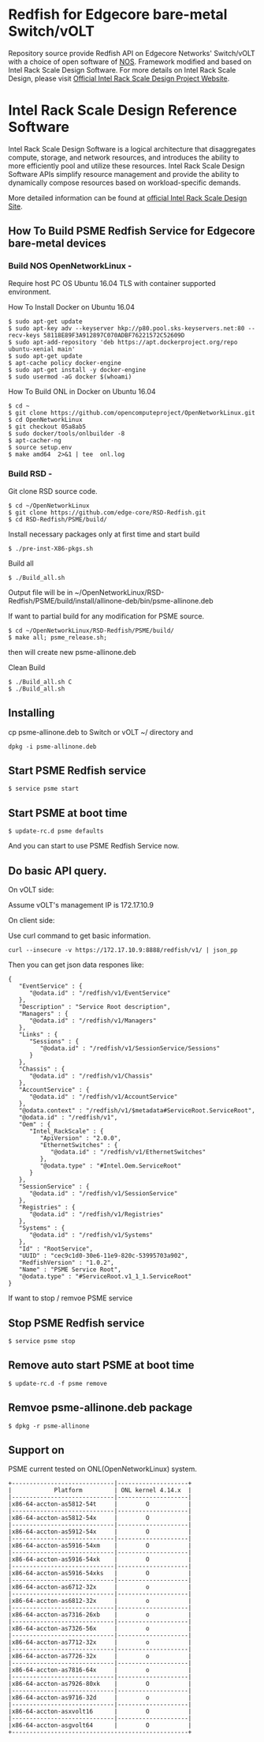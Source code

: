 # Redfish for Edgecore bare-metal Switch/vOLT

Repository source provide Redfish API on Edgecore Networks' Switch/vOLT with a choice of open software of [NOS](https://github.com/opencomputeproject/OpenNetworkLinux).
Framework modified and based on Intel Rack Scale Design Software. 
For more details on Intel Rack Scale Design, please visit [Official Intel Rack Scale Design Project Website](http://intel.com/intelRSD).

# Intel Rack Scale Design Reference Software

Intel Rack Scale Design Software is a logical architecture that disaggregates compute, storage, and network resources, 
and introduces the ability to more efficiently pool and utilize these resources. 
Intel Rack Scale Design Software APIs simplify resource management and provide the ability to dynamically compose resources 
based on workload-specific demands.

More detailed information can be found at [official Intel Rack Scale Design Site](http://intel.com/intelRSD).

## How To Build PSME Redfish Service for Edgecore bare-metal devices

### Build NOS OpenNetworkLinux -

 Require host PC OS Ubuntu 16.04 TLS with container supported environment.
  
 How To Install Docker on Ubuntu 16.04
```  
$ sudo apt-get update
$ sudo apt-key adv --keyserver hkp://p80.pool.sks-keyservers.net:80 --recv-keys 58118E89F3A912897C070ADBF76221572C52609D
$ sudo apt-add-repository 'deb https://apt.dockerproject.org/repo ubuntu-xenial main'
$ sudo apt-get update
$ apt-cache policy docker-engine
$ sudo apt-get install -y docker-engine
$ sudo usermod -aG docker $(whoami)
```  
 How To Build ONL in Docker on Ubuntu 16.04
```    
$ cd ~
$ git clone https://github.com/opencomputeproject/OpenNetworkLinux.git 
$ cd OpenNetworkLinux
$ git checkout 05a8ab5 
$ sudo docker/tools/onlbuilder -8
$ apt-cacher-ng
$ source setup.env
$ make amd64  2>&1 | tee  onl.log   
```    
### Build RSD -

 Git clone RSD source code.
  
```   
$ cd ~/OpenNetworkLinux
$ git clone https://github.com/edge-core/RSD-Redfish.git
$ cd RSD-Redfish/PSME/build/
```  
 Install necessary packages only at first time and start build
```  
$ ./pre-inst-X86-pkgs.sh
```  
 Build all
  
```  
$ ./Build_all.sh
``` 
 Output file will be in ~/OpenNetworkLinux/RSD-Redfish/PSME/build/install/allinone-deb/bin/psme-allinone.deb

 If want to partial build for any modification for PSME source.
``` 
$ cd ~/OpenNetworkLinux/RSD-Redfish/PSME/build/
$ make all; psme_release.sh;
``` 
 then will create new psme-allinone.deb

 Clean Build
``` 
$ ./Build_all.sh C
$ ./Build_all.sh
``` 

## Installing
cp psme-allinone.deb to Switch or vOLT ~/ directory and
```
dpkg -i psme-allinone.deb
```
## Start PSME Redfish service

```
$ service psme start
```

## Start PSME at boot time
```   
$ update-rc.d psme defaults    
```
And you can start to use PSME Redfish Service now.


## Do basic API query.

On vOLT side:

Assume vOLT's management IP is 172.17.10.9

On client side:

Use curl command to get basic information.
```
curl --insecure -v https://172.17.10.9:8888/redfish/v1/ | json_pp
```
Then you can get json data respones like:
```
{
   "EventService" : {
      "@odata.id" : "/redfish/v1/EventService"
   },
   "Description" : "Service Root description",
   "Managers" : {
      "@odata.id" : "/redfish/v1/Managers"
   },
   "Links" : {
      "Sessions" : {
         "@odata.id" : "/redfish/v1/SessionService/Sessions"
      }
   },
   "Chassis" : {
      "@odata.id" : "/redfish/v1/Chassis"
   },
   "AccountService" : {
      "@odata.id" : "/redfish/v1/AccountService"
   },
   "@odata.context" : "/redfish/v1/$metadata#ServiceRoot.ServiceRoot",
   "@odata.id" : "/redfish/v1",
   "Oem" : {
      "Intel_RackScale" : {
         "ApiVersion" : "2.0.0",
         "EthernetSwitches" : {
            "@odata.id" : "/redfish/v1/EthernetSwitches"
         },
         "@odata.type" : "#Intel.Oem.ServiceRoot"
      }
   },
   "SessionService" : {
      "@odata.id" : "/redfish/v1/SessionService"
   },
   "Registries" : {
      "@odata.id" : "/redfish/v1/Registries"
   },
   "Systems" : {
      "@odata.id" : "/redfish/v1/Systems"
   },
   "Id" : "RootService",
   "UUID" : "cec9c1d0-30e6-11e9-820c-53995703a902",
   "RedfishVersion" : "1.0.2",
   "Name" : "PSME Service Root",
   "@odata.type" : "#ServiceRoot.v1_1_1.ServiceRoot"
}
``` 

If want to stop / remvoe PSME service

## Stop PSME Redfish service

```
$ service psme stop
```
## Remove auto start PSME at boot time
```   
$ update-rc.d -f psme remove   
```
## Remvoe psme-allinone.deb package
```
$ dpkg -r psme-allinone
```

## Support on 

PSME current tested on ONL(OpenNetworkLinux) system. 
   
	+-----------------------------|--------------------+
	|            Platform         | ONL kernel 4.14.x  |
	|-----------------------------|--------------------|                 
	|x86-64-accton-as5812-54t     |        O           |         
	|-----------------------------|--------------------|                 
	|x86-64-accton-as5812-54x     |        O           |         
	|-----------------------------|--------------------|                 
	|x86-64-accton-as5912-54x     |        O           |         
	|-----------------------------|--------------------|                 
	|x86-64-accton-as5916-54xm    |        O           |         
	|-----------------------------|--------------------|                 
	|x86-64-accton-as5916-54xk    |        O           |         
	|-----------------------------|--------------------|                 
	|x86-64-accton-as5916-54xks   |        O           |         
	|-----------------------------|--------------------|                 
	|x86-64-accton-as6712-32x     |        o           |         
	|-----------------------------|--------------------|                 
	|x86-64-accton-as6812-32x     |        o           |         
	|-----------------------------|--------------------|                 
	|x86-64-accton-as7316-26xb    |        o           |         
	|-----------------------------|--------------------|                 
	|x86-64-accton-as7326-56x     |        o           |         
	|-----------------------------|--------------------|                 
	|x86-64-accton-as7712-32x     |        o           |         
	|-----------------------------|--------------------|                 
	|x86-64-accton-as7726-32x     |        o           |         
	|-----------------------------|--------------------|                 
	|x86-64-accton-as7816-64x     |        o           |         
	|-----------------------------|--------------------|                 
	|x86-64-accton-as7926-80xk    |        O           |         
	|-----------------------------|--------------------|                 
	|x86-64-accton-as9716-32d     |        o           |         
	|-----------------------------|--------------------|                 
	|x86-64-accton-asxvolt16      |        O           |         
	|-----------------------------|--------------------|                 
	|x86-64-accton-asgvolt64      |        O           |         
	+--------------------------------------------------+
